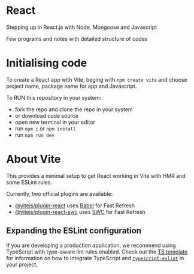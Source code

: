 # React

Stepping up in React.js with Node, Mongoose and Javascript

Few programs and notes with detailed structure of codes

# Initialising code

To create a React app with Vite, beging with ```npm create vite``` and choose project name, package name for app and Javascript.

To RUN this repository in your system:
- fork the repo and clone the repo in your system
- or download code source
- open new terminal in your editor
- run ` npm i ` or `npm install`
- run `npm run dev`

# About Vite

This provides a minimal setup to get React working in Vite with HMR and some ESLint rules.

Currently, two official plugins are available:

- [@vitejs/plugin-react](https://github.com/vitejs/vite-plugin-react/blob/main/packages/plugin-react) uses [Babel](https://babeljs.io/) for Fast Refresh
- [@vitejs/plugin-react-swc](https://github.com/vitejs/vite-plugin-react/blob/main/packages/plugin-react-swc) uses [SWC](https://swc.rs/) for Fast Refresh

## Expanding the ESLint configuration

If you are developing a production application, we recommend using TypeScript with type-aware lint rules enabled. Check out the [TS template](https://github.com/vitejs/vite/tree/main/packages/create-vite/template-react-ts) for information on how to integrate TypeScript and [`typescript-eslint`](https://typescript-eslint.io) in your project.
